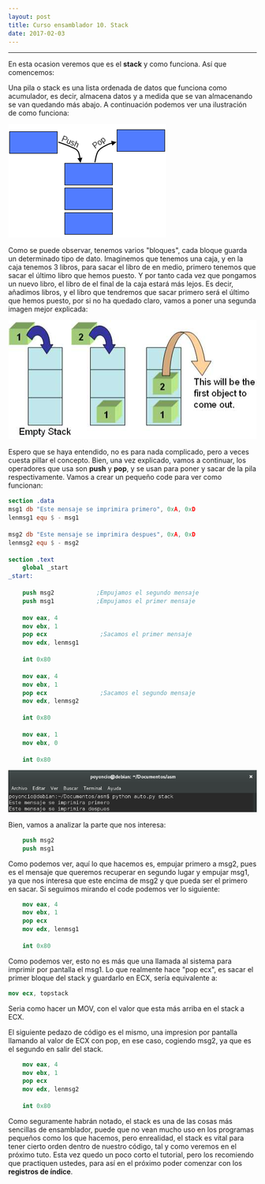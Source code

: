```yaml
---
layout: post
title: Curso ensamblador 10. Stack
date: 2017-02-03
---
```

--------------------
En esta ocasion veremos que es el **stack** y como funciona. Así que comencemos:

Una pila o stack es una lista ordenada de datos que funciona como acumulador, es decir, almacena datos y a medida que se van almacenando se van quedando más abajo. A continuación podemos ver una ilustración de como funciona:

<img src="/images/stack-09-pop-push-nasm-facil.png" />

Como se puede observar, tenemos varios "bloques", cada bloque guarda un determinado tipo de dato. Imaginemos que tenemos una caja, y en la caja tenemos 3 libros, para sacar el libro de en medio, primero tenemos que sacar el último libro que hemos puesto. Y por tanto cada vez que pongamos un nuevo libro, el libro de el final de la caja estará más lejos. Es decir, añadimos libros, y el libro que tendremos que sacar primero será el último que hemos puesto, por si no ha quedado claro, vamos a poner una segunda imagen mejor explicada:

<img src="/images/stack-22-10-ex-nasm-2.jpg" />


Espero que se haya entendido, no es para nada complicado, pero a veces cuesta pillar el concepto. Bien, una vez explicado, vamos a continuar, los operadores que usa son **push** y **pop**, y se usan para poner y sacar de la pila respectivamente. Vamos a crear un pequeño code para ver como funcionan:

```nasm
section .data
msg1 db "Este mensaje se imprimira primero", 0xA, 0xD
lenmsg1 equ $ - msg1

msg2 db "Este mensaje se imprimira despues", 0xA, 0xD
lenmsg2 equ $ - msg2

section .text
    global _start
_start:

    push msg2            ;Empujamos el segundo mensaje
    push msg1            ;Empujamos el primer mensaje

    mov eax, 4
    mov ebx, 1
    pop ecx               ;Sacamos el primer mensaje
    mov edx, lenmsg1

    int 0x80

    mov eax, 4
    mov ebx, 1
    pop ecx               ;Sacamos el segundo mensaje
    mov edx, lenmsg2

    int 0x80

    mov eax, 1
    mov ebx, 0

    int 0x80
```

<img src="/images/captura-stack-facil-10-primero-segundo.png" />


Bien, vamos a analizar la parte que nos interesa:

```nasm
    push msg2
    push msg1
```

Como podemos ver, aquí lo que hacemos es, empujar primero a msg2, pues es el mensaje que queremos recuperar en segundo lugar y empujar msg1, ya que nos interesa que este encima de msg2 y que pueda ser el primero en sacar. Si seguimos mirando el code podemos ver lo siguiente:

```nasm
    mov eax, 4
    mov ebx, 1
    pop ecx
    mov edx, lenmsg1

    int 0x80
```

Como podemos ver, esto no es más que una llamada al sistema para imprimir por pantalla el msg1. Lo que realmente hace "pop ecx", es sacar el primer bloque del stack y guardarlo en ECX, sería equivalente a:

```nasm
mov ecx, topstack
```

Seria como hacer un MOV, con el valor que esta más arriba en el stack a ECX.

El siguiente pedazo de código es el mismo, una impresion por pantalla llamando al valor de ECX con pop, en ese caso, cogiendo msg2, ya que es el segundo en salir del stack.

```nasm
    mov eax, 4
    mov ebx, 1
    pop ecx
    mov edx, lenmsg2

    int 0x80
```

Como seguramente habrán notado, el stack es una de las cosas más sencillas de ensamblador, puede que no vean mucho uso en los programas pequeños como los que hacemos, pero enrealidad, el stack es vital para tener cierto orden dentro de nuestro código, tal y como veremos en el próximo tuto. Esta vez quedo un poco corto el tutorial, pero los recomiendo que practiquen ustedes, para así en el próximo poder comenzar con los **registros de índice**.
